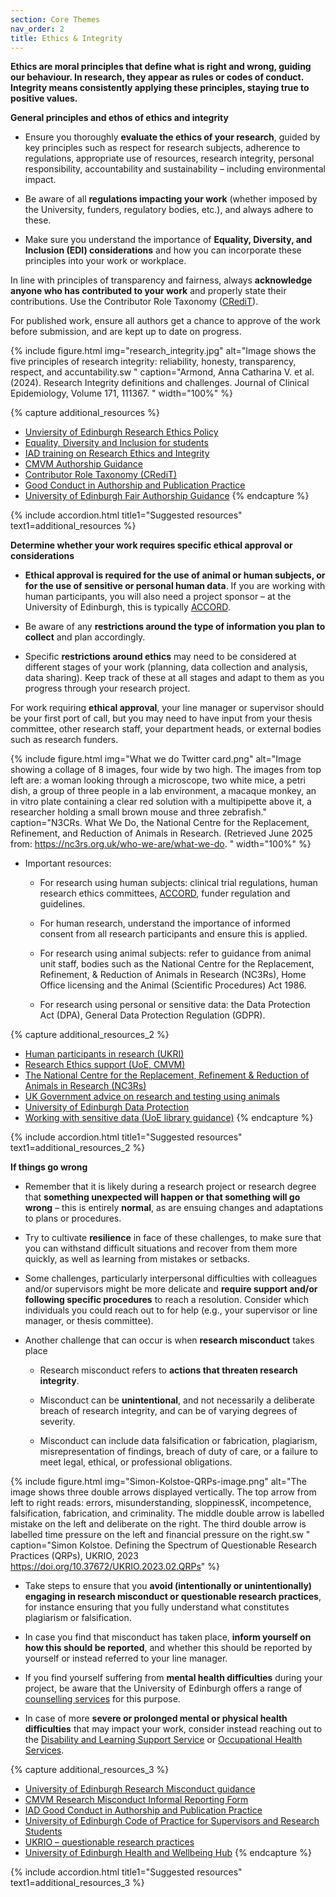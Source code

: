 ```yaml
---
section: Core Themes
nav_order: 2
title: Ethics & Integrity
---
```


**Ethics are moral principles that define what is right and wrong, guiding our behaviour. In research, they appear as rules or codes of conduct. Integrity means consistently applying these principles, staying true to positive values.**

**General principles and ethos of ethics and integrity**
- Ensure you thoroughly **evaluate the ethics of your research**, guided by key principles such as respect for research subjects, adherence to regulations, appropriate use of resources, research integrity, personal responsibility, accountability and sustainability – including environmental impact. 

- Be aware of all **regulations impacting your work** (whether imposed by the University, funders, regulatory bodies, etc.), and always adhere to these. 

- Make sure you understand the importance of **Equality, Diversity, and Inclusion (EDI) considerations** and how you can incorporate these principles into your work or workplace. 

In line with principles of transparency and fairness, always **acknowledge anyone who has contributed to your work** and properly state their contributions. Use the Contributor Role Taxonomy ([CRediT](https://credit.niso.org/)). 

For published work, ensure all authors get a chance to approve of the work before submission, and are kept up to date on progress. 

{% include figure.html img="research_integrity.jpg" alt="Image shows the five principles of research integrity: reliability, honesty, transparency, respect, and accuntability.sw  " caption="Armond, Anna Catharina V. et al. (2024). Research Integrity definitions and challenges. Journal of Clinical Epidemiology, Volume 171, 111367.
" width="100%" %}

{% capture additional_resources %}
- [Unviersity of Edinburgh Research Ethics Policy](https://uoe.sharepoint.com/sites/PolicyRepository/Shared%20Documents/Forms/AllItems.aspx?id=%2Fsites%2FPolicyRepository%2FShared%20Documents%2FResearch%5FEthics%5FPolicy%2Epdf&parent=%2Fsites%2FPolicyRepository%2FShared%20Documents&p=true&ga=1)
- [Equality, Diversity and Inclusion for students](https://equality-diversity.ed.ac.uk/students)
- [IAD training on Research Ethics and Integrity](https://institute-academic-development.ed.ac.uk/postgraduate/doctoral/courses/online-courses/research-ethics)
- [CMVM Authorship Guidance](https://medicine-vet-medicine.ed.ac.uk/our-research/cmvm-research-support/research-culture-hub/acknowledgements)
- [Contributor Role Taxonomy (CRediT)](https://credit.niso.org/)
- [Good Conduct in Authorship and Publication Practice](https://www.docs.hss.ed.ac.uk/iad/Researchers/Research_staff/Good_conduct_in_authorship_and_publication_practice_an_introductory_guide.pdf)
- [University of Edinburgh Fair Authorship Guidance](https://library.ed.ac.uk/research-support/publishing-your-research/fair-authorship-guidance)
{% endcapture %}

{% include accordion.html title1="Suggested resources" text1=additional_resources %}

**Determine whether your work requires specific ethical approval or considerations**
- **Ethical approval is required for the use of animal or human subjects, or for the use of sensitive or personal human data**. If you are working with human participants, you will also need a project sponsor – at the University of Edinburgh, this is typically [ACCORD](https://accord.scot). 

- Be aware of any **restrictions around the type of information you plan to collect** and plan accordingly. 

- Specific **restrictions around ethics** may need to be considered at different stages of your work (planning, data collection and analysis, data sharing). Keep track of these at all stages and adapt to them as you progress through your research project. 

For work requiring **ethical approval**, your line manager or supervisor should be your first port of call, but you may need to have input from your thesis committee, other research staff, your department heads, or external bodies such as research funders. 

{% include figure.html img="What we do Twitter card.png" alt="Image showing a collage of 8 images, four wide by two high. The images from top left are: a woman looking through a microscope, two white mice, a petri dish, a group of three people in a lab environment, a macaque monkey, an in vitro plate containing a clear red solution with a multipipette above it, a researcher holding a small brown mouse and three zebrafish." caption="N3CRs. What We Do, the National Centre for the Replacement, Refinement, and Reduction of Animals in Research. (Retrieved June 2025 from: https://nc3rs.org.uk/who-we-are/what-we-do.
" width="100%" %}

- Important resources: 

  - For research using human subjects: clinical trial regulations, human research ethics committees, [ACCORD](https://accord.scot), funder regulation and guidelines. 

  - For human research, understand the importance of informed consent from all research participants and ensure this is applied. 

  - For research using animal subjects: refer to guidance from animal unit staff, bodies such as the National Centre for the Replacement, Refinement, & Reduction of Animals in Research (NC3Rs), Home Office licensing and the Animal (Scientific Procedures) Act 1986. 

  - For research using personal or sensitive data: the Data Protection Act (DPA), General Data Protection Regulation (GDPR).

{% capture additional_resources_2 %}
- [Human participants in research (UKRI)](https://www.ukri.org/manage-your-award/good-research-resource-hub/human-research-participants/)
- [Research Ethics support (UoE, CMVM)](https://medicine-vet-medicine.ed.ac.uk/our-research/cmvm-research-support/research-ethics-integrity/research-ethics-support)
- [The National Centre for the Replacement, Refinement & Reduction of Animals in Research (NC3Rs)](https://nc3rs.org.uk/)
- [UK Government advice on research and testing using animals](https://www.gov.uk/guidance/research-and-testing-using-animals)
- [University of Edinburgh Data Protection](https://data-protection.ed.ac.uk/)
- [Working with sensitive data (UoE library guidance)](https://library.ed.ac.uk/research-support/research-data-service/during/sensitive-data)
{% endcapture %}

{% include accordion.html title1="Suggested resources" text1=additional_resources_2 %}

**If things go wrong** 

- Remember that it is likely during a research project or research degree that **something unexpected will happen or that something will go wrong** – this is entirely **normal**, as are ensuing changes and adaptations to plans or procedures.  

- Try to cultivate **resilience** in face of these challenges, to make sure that you can withstand difficult situations and recover from them more quickly, as well as learning from mistakes or setbacks. 

- Some challenges, particularly interpersonal difficulties with colleagues and/or supervisors might be more delicate and **require support and/or following specific procedures** to reach a resolution. Consider which individuals you could reach out to for help (e.g., your supervisor or line manager, or thesis committee). 

- Another challenge that can occur is when **research misconduct** takes place 

  - Research misconduct refers to **actions that threaten research integrity**. 

  - Misconduct can be **unintentional**, and not necessarily a deliberate breach of research integrity, and can be of varying degrees of severity. 

  - Misconduct can include data falsification or fabrication, plagiarism, misrepresentation of findings, breach of duty of care, or a failure to meet legal, ethical, or professional obligations.  

{% include figure.html img="Simon-Kolstoe-QRPs-image.png" alt="The image shows three double arrows displayed vertically. The top arrow from left to right reads: errors, misunderstanding, sloppinessK, incompetence, falsification, fabrication, and criminality. The middle double arrow is labelled mistake on the left and deliberate on the right. The third double arrow is labelled time pressure on the left and financial pressure on the right.sw  " caption="Simon Kolstoe. Defining the Spectrum of Questionable Research Practices (QRPs), UKRIO, 2023 https://doi.org/10.37672/UKRIO.2023.02.QRPs" %}
- Take steps to ensure that you **avoid (intentionally or unintentionally) engaging in research misconduct or questionable research practices**, for instance ensuring that you fully understand what constitutes plagiarism or falsification.  

- In case you find that misconduct has taken place, **inform yourself on how this should be reported**, and whether this should be reported by yourself or instead referred to your line manager. 

- If you find yourself suffering from **mental health difficulties** during your project, be aware that the University of Edinburgh offers a range of [counselling services](https://student-counselling.ed.ac.uk/) for this purpose. 

- In case of more **severe or prolonged mental or physical health difficulties** that may impact your work, consider instead reaching out to the [Disability and Learning Support Service](https://disability-learning-support-service.ed.ac.uk/) or [Occupational Health Services](https://health-safety.ed.ac.uk/occupational-health).

{% capture additional_resources_3 %}
- [University of Edinburgh Research Misconduct guidance](https://research-office.ed.ac.uk/research-integrity/research-misconduct)
- [CMVM Research Misconduct Informal Reporting Form](https://medicine-vet-medicine.ed.ac.uk/our-research/cmvm-research-support/research-ethics-integrity/research-misconduct-reporting-form?check_logged_in=1)
- [IAD Good Conduct in Authorship and Publication Practice](https://www.docs.hss.ed.ac.uk/iad/Researchers/Research_staff/Good_conduct_in_authorship_and_publication_practice_an_introductory_guide.pdf)
- [University of Edinburgh Code of Practice for Supervisors and Research Students](https://www.ed.ac.uk/files/atoms/files/copsupervisorsresearchstudents.pdf)
- [UKRIO – questionable research practices](https://ukrio.org/ukrio-resources/questionable-research-practices/)
- [University of Edinburgh Health and Wellbeing Hub](https://www.ed.ac.uk/staff/health-wellbeing)
{% endcapture %}

{% include accordion.html title1="Suggested resources" text1=additional_resources_3 %}
